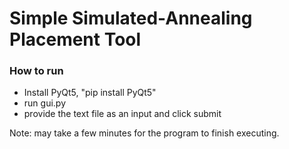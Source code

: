 # Simple Simulated-Annealing Placement Tool


### How to run

* Install PyQt5, "pip install PyQt5"
* run gui.py
* provide the text file as an input and click submit

Note: may take a few minutes for the program to finish executing.